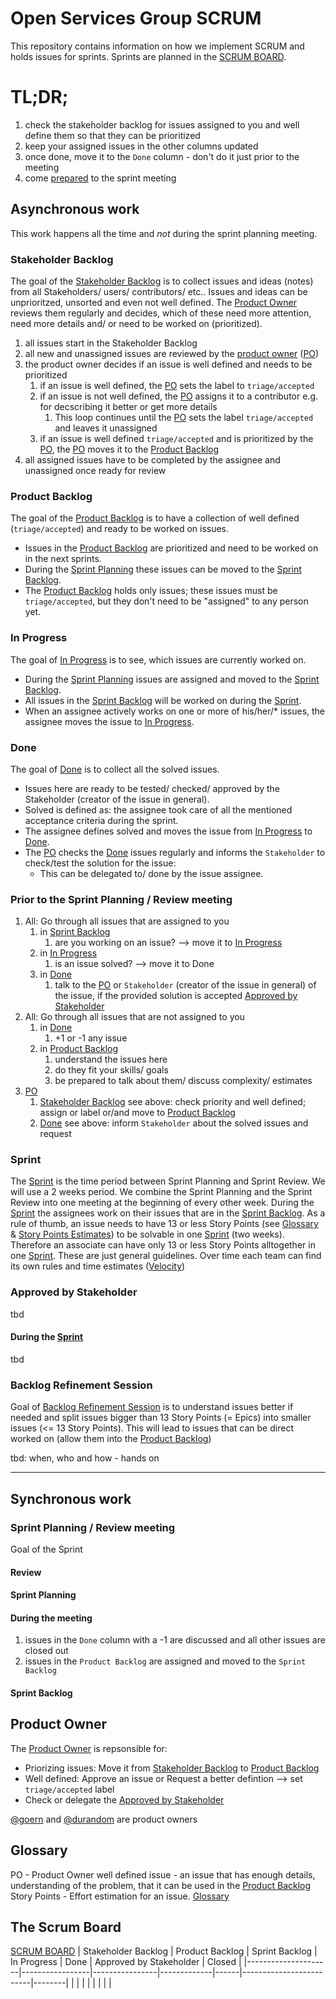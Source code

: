 # Open Services Group SCRUM

This repository contains information on how we implement SCRUM and holds issues for sprints.
Sprints are planned in the [SCRUM BOARD].

# TL;DR;

1. check the stakeholder backlog for issues assigned to you and well define them so that they can be prioritized
2. keep your assigned issues in the other columns updated
3. once done, move it to the `Done` column - don't do it just prior to the meeting
4. come [prepared] to the sprint meeting

## Asynchronous work

This work happens all the time and *not* during the sprint planning meeting.

### Stakeholder Backlog
The goal of the [Stakeholder Backlog] is to collect issues and ideas (notes) from all Stakeholders/ users/ contributors/ etc..
Issues and ideas can be unprioritzed, unsorted and even not well defined.
The [Product Owner] reviews them regularly and decides, which of these need more attention, need more details and/ or need to be worked on (prioritized).

  1. all issues start in the Stakeholder Backlog
  1. all new and unassigned issues are reviewed by the [product owner] ([PO])
  1. the product owner decides if an issue is well defined and needs to be prioritized
     1. if an issue is well defined, the [PO] sets the label to `triage/accepted`
     1. if an issue is not well defined, the [PO] assigns it to a contributor e.g. for decscribing it better or get more details
        1. This loop continues until the [PO] sets the label `triage/accepted` and leaves it unassigned
     1. if an issue is well defined `triage/accepted` and is prioritized by the [PO], the [PO] moves it to the [Product Backlog]
  1. all assigned issues have to be completed by the assignee and unassigned once ready for review

### Product Backlog
The goal of the [Product Backlog] is to have a collection of well defined (`triage/accepted`) and ready to be worked on issues.
 - Issues in the [Product Backlog] are prioritized and need to be worked on in the next sprints.
 - During the [Sprint Planning] these issues can be moved to the [Sprint Backlog].
 - The [Product Backlog] holds only issues;
these issues must be `triage/accepted`, but they don't need to be "assigned" to any person yet.

### In Progress
The goal of [In Progress] is to see, which issues are currently worked on.
 - During the [Sprint Planning] issues are assigned and moved to the [Sprint Backlog].
 - All issues in the [Sprint Backlog] will be worked on during the [Sprint].
 - When an assignee actively works on one or more of his/her/* issues, the assignee moves the issue to [In Progress].

### Done
The goal of [Done] is to collect all the solved issues.
 - Issues here are ready to be tested/ checked/ approved by the Stakeholder (creator of the issue in general). 
 - Solved is defined as: the assignee took care of all the mentioned acceptance criteria during the sprint.
 - The assignee defines solved and moves the issue from [In Progress] to [Done].
 - The [PO] checks the [Done] issues regularly and informs the `Stakeholder` to check/test the solution for the issue:
   - This can be delegated to/ done by the issue assignee.

### Prior to the Sprint Planning / Review meeting
1. All: Go through all issues that are assigned to you
   1. in [Sprint Backlog]
      1. are you working on an issue? --> move it to [In Progress]
   1. in [In Progress]
      1. is an issue solved? --> move it to Done
   1. in [Done]
      1. talk to the [PO] or `Stakeholder` (creator of the issue in general) of the issue, if the provided solution is accepted [Approved by Stakeholder]
 1. All: Go through all issues that are not assigned to you
    1. in [Done]
       1. +1 or -1 any issue
    1. in [Product Backlog]
       1. understand the issues here
       1. do they fit your skills/ goals
       1. be prepared to talk about them/ discuss complexity/ estimates
 1. [PO]
    1. [Stakeholder Backlog] see above: check priority and well defined; assign or label or/and move to [Product Backlog]
    1. [Done] see above: inform `Stakeholder` about the solved issues and request 

### Sprint
The [Sprint] is the time period between Sprint Planning and Sprint Review.
We will use a 2 weeks period.
We combine the Sprint Planning and the Sprint Review into one meeting at the beginning of every other week.
During the [Sprint] the assignees work on their issues that are in the [Sprint Backlog].
As a rule of thumb, an issue needs to have 13 or less Story Points (see [Glossary] & [Story Points Estimates]) to be solvable in one [Sprint] (two weeks).
Therefore an associate can have only 13 or less Story Points alltogether in one [Sprint].
These are just general guidelines. Over time each team can find its own rules and time estimates ([Velocity])


### Approved by Stakeholder
tbd

#### During the [Sprint]
tbd

### Backlog Refinement Session
Goal of [Backlog Refinement Session] is to understand issues better if needed and split issues bigger than 13 Story Points (= Epics) into smaller issues (<= 13 Story Points).
This will lead to issues that can be direct worked on (allow them into the [Product Backlog])

tbd: when, who and how - hands on

---

## Synchronous work

### Sprint Planning / Review meeting
Goal of the Sprint

#### Review 
#### Sprint Planning

#### During the meeting

1. issues in the `Done` column with a -1 are discussed and all other issues are closed out
2. issues in the `Product Backlog` are assigned and moved to the `Sprint Backlog`

#### Sprint Backlog

## Product Owner
The [Product Owner] is repsonsible for:
 - Priorizing issues: Move it from [Stakeholder Backlog] to [Product Backlog]
 - Well defined: Approve an issue or Request a better defintion --> set `triage/accepted` label
 - Check or delegate the [Approved by Stakeholder]

[@goern](https://github.com/goern) and [@durandom](https://github.com/durandom) are product owners

## Glossary
PO - Product Owner
well defined issue - an issue that has enough details, understanding of the problem, that it can be used in the [Product Backlog](#product-backlog)
Story Points - Effort estimation for an issue.  [Glossary] 

## The Scrum Board
[SCRUM BOARD]
| Stakeholder Backlog | Product Backlog | Sprint Backlog | In Progress | Done | Approved by Stakeholder | Closed |
|---------------------|-----------------|----------------|-------------|------|-------------------------|--------|
|                     |                 |                |             |      |                         |        |



[SCRUM BOARD]: https://github.com/orgs/open-services-group/projects/21/views/1
[product owner]: #product-owner
[PO]: #product-owner
[prepared]: #prior-to-the-meeting
[Glossary]: #glossary
[Product Backlog]: #product-backlog
[Stakeholder Backlog]: #stakeholder-backlog
[Sprint Backlog]: #sprint-backlog
[Sprint Planning / Review meeting]: #sprint-planning-/-review-meeting
[Sprint Planning]: #sprint-planning
[Sprint]: #sprint
[In Progress]: #in-progress
[Done]: #done
[Approved by Stakeholder]: #approved-by-stakeholder
[The Scrum Board]: #the-scrum-board
[Story Points Estimates]: https://github.com/thoth-station/core/blob/master/docs/TermsAndConditionsForTheScrum.md#estimates
[Velocity]: https://www.scrum.org/resources/blog/agile-metrics-velocity
[Backlog Refinement Session]: #backlog-refinement-session
